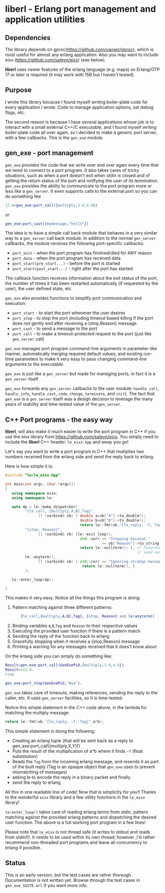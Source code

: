 # liberl - Erlang port management and application utilities

## Dependencies
The library depends on gproc(https://github.com/uwiger/gproc), which is
most useful for almost any erlang application. Also you may want to
include eixx (https://github.com/saleyn/eixx) (see below).

**liberl** uses newer features of the erlang language (e.g. maps) 
so Erlang/OTP 17 or later is required (it may work with 15B but 
I haven't tested).

## Purpose
I wrote this library because I found myself writing boiler-plate code for every
application I wrote. Code to manage application options, set debug flags, etc.

The second reason is because I have several applications whose job is to
interact with a small external C++/C executable, and I found myself writing
boiler-plate code all over again, so I decided to make a generic port server,
with a few callbacks. This is the `gen_exe` module.

## gen_exe - port management 
`gen_exe` provides the code that we write over and over again every time that we
need to connect to a port program. It also takes cares of tricky situations,
such as when a port doesn't exit when stdin is closed and of getting the return
status of the port and notifying the user of its termination.  `gen_exe` provides
the ability to communicate to the port program more or less like a `gen_server`.
It even supports calls to the external port so you can do something like

```erlang
12.0=gen_exe:port_call({multiply,3.0,4.0})
```
 or
```erlang
gen_exe:port_cast({mymessage,"hello"})
```

The idea is to have a simple call back module that behaves in a very similar
way to a `gen_server` call back module. In addition to the normal `gen_server`
callbacks, the module receives the following port-specific callbacks:

* `port_exit` - when the port program has finished/died for ANY reason
* `port_data` - when the port program has received data
* `port_start(pre_start...)` - before the port is started
* `port_start(post_start...)` - right after the port has started

The callback function receives information about the exit status of the port,
the number of times it has been restarted automatically (if requested by the
user), the user defined state, etc.

`gen_exe` also provides functions to simplify port communication and execution:
* `port_start` - to start the port whenever the user desires
* `port_stop`  - to stop the port (including timeout based killing if the port
   does not gently end after receiving a {stop,Reason} message.
* `port_cast`  - to send a message to the port
* `port_call`  - to make a timeout-protected request to the port (just like
  `gen_server` call)

`gen_exe` manages port program command-line arguments in parameter-like manner,
automatically merging required default values, and existing run-time parameters
to make it very easy to pass changing command-line arguments to the executable.

`gen_exe` is just like a `gen_server` but made for managing ports, in fact it
is a `gen_server` itself. 

`gen_exe` forwards any `gen_server` callbacks to the user module:
`handle_call`, `handle_info`, `handle_cast`, `code_change`, `terminate`,
and `init`).  The fact that `gen_exe` is a `gen_server` itself was a design
decision to leverage the many years of stability and time-tested value of the
`gen_server`.

## C++ Port programs - the easy way
**liberl**, will also make it much easier to write the port program in C++ if you
use the eixx library from https://github.com/saleyn/eixx. You simply need to
include the **liberl** C++ header:  `le_eixx.hpp`  and away you go!

Let's say you want to write a port program in C++ that multiplies two numbers
received from the erlang side and send the reply back to erlang.

Here is how simple it is:

```C++
#include "le/le_eixx.hpp"

int main(int argc, char *argv[])
{
   using namespace eixx;
   using namespace le;

   auto dp = le::make_dispatcher(
         "{le_call, {multiply,A,B},Tag}",
               [] (varbind& vb) { double a=vb["A"]->to_double();
                                  double b=vb["B"]->to_double();
                                  return le::fmt(vb,"{le_reply, ~f, Tag}",a*b); },
         "{stop, Reason}",
               [] (varbind& vb) {le::exit_loop();
                                  std::cerr << "Stopping becasue "
                                            << vb["Reason"]->to_string() << std::endl;
                                  return le::nullterm(); }, // returning le:nullterm() allows you to
                                                            // send nothing back to erlang
         le::anyterm(),
               [] (varbind& vb) { std::cerr << "Ignoring strange message";
                                   return le::nullterm(); }
         );

   le::enter_loop(dp);

}
```

This makes it very easy. Notice all the things this program is doing:

1. Pattern matching against three different patterns:

```erlang
       {le_call,{multiply,A,B},Tag}, {stop, Reason} and le:anyterm()
```
2. Binding variables `A`,`B`,`Tag` and `Reason` to their respective values
3. Executing the provided user function if there is a pattern match
4. Sending the reply of the function back to erlang
5. Gracefully stopping when it receives a {stop,Reason} message
6. Printing a warning for any messages received that it does't know about

On the erlang side you can simply do something like:

```erlang
Result=gen_exe:port_call(GenExePid,{multiply,3.0,4.0}).
Result==12.0.
true

gen_exe:port_stop(GenExePid,"Bye").
```
`gen_exe` takes care of timeouts, making references, sending the reply to the
caller, etc. It uses `gen_server` facilities, so it is time-tested.

Notice this simple statement in the C++ code above, in the lambda for matching
the multiply message: 

```C++
return le::fmt(vb,"{le_reply, ~f, Tag}",a*b);
``` 

This simple statement is doing the following:
* Creating an erlang tuple (that will be sent back as a reply to
  gen_exe:port_call({multiply,X,Y}))
* Puts the result of the multiplication of a*b where it finds `~f` (float
  substitution)
* Reads the `Tag` from the incoming erlang message, and resends it as part of
  the built reply (Tag is an opaque object that `gen_exe` uses to prevent
  mismatching of messages)
* asking le to encode the reply in a binary packet  and finally
* send the reply to erlang

All this in one readable line of code! Now that is simplicity for you!!  Thanks
to the wonderful `eixx` library and a few utility functions in the `le_eixx`
library!

`le:enter_loop()` takes care of reading erlang terms from stdin, pattern
matching against the provided erlang patterns and dispatching the desired user
function. The above is a full working port program in a few lines!

Please note that `le_eixx` is not thread safe (it writes to stdout and reads from
stdin!!). It needs to be used within its own thread; however ,I'd rather
recommend non-threaded port programs and leave all concurrency to erlang if
possible.

## Status
This is an early version, but the test cases are rather thorough. Documentation
is not written yet. Browse through the test cases in `gen_exe_SUITE.erl` if you
want more info.
